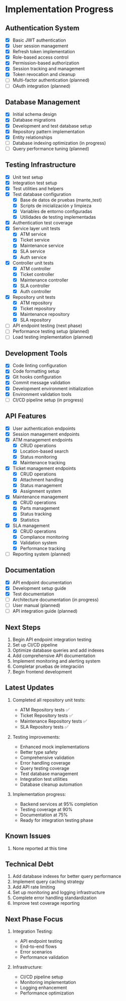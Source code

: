 # Implementation Progress

## Authentication System

- [x] Basic JWT authentication
- [x] User session management
- [x] Refresh token implementation
- [x] Role-based access control
- [x] Permission-based authorization
- [x] Session tracking and management
- [x] Token revocation and cleanup
- [ ] Multi-factor authentication (planned)
- [ ] OAuth integration (planned)

## Database Management

- [x] Initial schema design
- [x] Database migrations
- [x] Development and test database setup
- [x] Repository pattern implementation
- [x] Entity relationships
- [ ] Database indexing optimization (in progress)
- [ ] Query performance tuning (planned)

## Testing Infrastructure

- [x] Unit test setup
- [x] Integration test setup
- [x] Test utilities and helpers
- [x] Test database configuration
  - [x] Base de datos de pruebas (mante_test)
  - [x] Scripts de inicialización y limpieza
  - [x] Variables de entorno configuradas
  - [x] Utilidades de testing implementadas
- [x] Authentication test coverage
- [x] Service layer unit tests
  - [x] ATM service
  - [x] Ticket service
  - [x] Maintenance service
  - [x] SLA service
  - [x] Auth service
- [x] Controller unit tests
  - [x] ATM controller
  - [x] Ticket controller
  - [x] Maintenance controller
  - [x] SLA controller
  - [x] Auth controller
- [x] Repository unit tests
  - [x] ATM repository
  - [x] Ticket repository
  - [x] Maintenance repository
  - [x] SLA repository
- [ ] API endpoint testing (next phase)
- [ ] Performance testing setup (planned)
- [ ] Load testing implementation (planned)

## Development Tools

- [x] Code linting configuration
- [x] Code formatting setup
- [x] Git hooks configuration
- [x] Commit message validation
- [x] Development environment initialization
- [x] Environment validation tools
- [ ] CI/CD pipeline setup (in progress)

## API Features

- [x] User authentication endpoints
- [x] Session management endpoints
- [x] ATM management endpoints
  - [x] CRUD operations
  - [x] Location-based search
  - [x] Status monitoring
  - [x] Maintenance tracking
- [x] Ticket management endpoints
  - [x] CRUD operations
  - [x] Attachment handling
  - [x] Status management
  - [x] Assignment system
- [x] Maintenance management
  - [x] CRUD operations
  - [x] Parts management
  - [x] Status tracking
  - [x] Statistics
- [x] SLA management
  - [x] CRUD operations
  - [x] Compliance monitoring
  - [x] Validation system
  - [x] Performance tracking
- [ ] Reporting system (planned)

## Documentation

- [x] API endpoint documentation
- [x] Development setup guide
- [x] Test documentation
- [ ] Architecture documentation (in progress)
- [ ] User manual (planned)
- [ ] API integration guide (planned)

## Next Steps

1. Begin API endpoint integration testing
2. Set up CI/CD pipeline
3. Optimize database queries and add indexes
4. Add comprehensive API documentation
5. Implement monitoring and alerting system
6. Completar pruebas de integración
7. Begin frontend development

## Latest Updates

1. Completed all repository unit tests:

   - ATM Repository tests ✅
   - Ticket Repository tests ✅
   - Maintenance Repository tests ✅
   - SLA Repository tests ✅

2. Testing improvements:

   - Enhanced mock implementations
   - Better type safety
   - Comprehensive validation
   - Error handling coverage
   - Query testing coverage
   - Test database management
   - Integration test utilities
   - Database cleanup automation

3. Implementation progress:
   - Backend services at 95% completion
   - Testing coverage at 90%
   - Documentation at 75%
   - Ready for integration testing phase

## Known Issues

1. None reported at this time

## Technical Debt

1. Add database indexes for better query performance
2. Implement query caching strategy
3. Add API rate limiting
4. Set up monitoring and logging infrastructure
5. Complete error handling standardization
6. Improve test coverage reporting

## Next Phase Focus

1. Integration Testing:

   - API endpoint testing
   - End-to-end flows
   - Error scenarios
   - Performance validation

2. Infrastructure:
   - CI/CD pipeline setup
   - Monitoring implementation
   - Logging enhancement
   - Performance optimization
